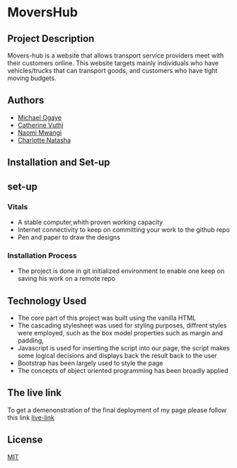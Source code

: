 # MoversHub


## Project Description

Movers-hub is a website that allows transport service providers meet with their customers online. This website targets mainly individuals who have vehicles/trucks that can transport goods, and customers who have tight moving budgets.
## Authors

- [Michael Ogaye](https://github.com/Michael-Ogaye)
- [Catherine Vuthi](https://github.com/esthercate)
- [Naomi Mwangi](https://github.com/naomimwangi)
 - [Charlotte Natasha](https://github.com/Charlotte-Natasha)


## Installation and  Set-up



## set-up
### Vitals
* A stable computer,whith proven working capacity
* Internet connectivity to keep on committing your work to the github repo
* Pen and paper to draw the designs
### Installation Process
* The project is done in git initialized environment to enable one keep on saving his work on a remote repo
## Technology Used
* The core part of this project was built using the vanilla HTML
* The cascading stylesheet was used for styling purposes, diffrent styles were employed, such as the box model properties such as margin and padding, 
* Javascript is used for inserting the script into our page, the script makes some logical decisions and displays back the result back to the user
* Bootstrap has been largely used to style the page
* The concepts of object oriented programming has been broadly applied
## The live link
To get a demenonstration of the final deployment of my page please follow this link
[live-link](https://michael-ogaye.github.io/movers-hub/index.html)

    
## License

[MIT](https://raw.githubusercontent.com/Michael-Ogaye/movers-hub/add-license-1/LICENSE)
